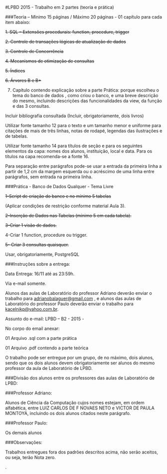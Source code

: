 #LPBD 2015 - Trabalho em 2 partes (teoria e prática)

###Teoria – Mínimo 15 páginas / Máximo 20 páginas - 01 capítulo para cada item abaixo:

~~1. SQL – Extensões procedurais: function, procedure, trigger~~

~~2. Controle de transações lógicas de atualização de dados~~

~~3. Controle de Concorrência~~

~~4. Mecanismos de otimização de consultas~~

~~5. Índices~~

~~6. Árvores B e B+~~

7. Capítulo contendo explicação sobre a parte Prática: porque escolheu o tema do banco de dados , como criou o banco, e uma breve descrição do mesmo, incluindo descrições das funcionalidades da view, da função e das 3 consultas.

Incluir bibliografia consultada (Incluir, obrigatoriamente, dois livros)

Utilizar fonte tamanho 12 para o texto e um tamanho menor e uniforme para citações de mais de três linhas, notas de rodapé, legendas das ilustrações e de tabelas.

Utilizar fonte tamanho 14 para títulos de seção e para os seguintes elementos da capa: nomes dos alunos, instituição, local e data. Para os títulos na capa recomenda-se a fonte 16.

Para separação entre parágrafos pode-se usar a entrada da primeira linha a partir de 1,2 cm da margem esquerda ou o acréscimo de uma linha entre parágrafos, sem entrada na primeira linha.

###Prática - Banco de Dados Qualquer - Tema Livre

~~1-Script de criação do banco e no mínimo 5 tabelas~~

(Aplicar condições de restrição conforme material Aula 3).

~~2-Inserção de Dados nas Tabelas (mínimo 5 em cada tabela).~~

~~3-Criar 1 visão de dados.~~

4-Criar 1 function, procedure ou trigger.

~~5- Criar 3 consultas quaisquer.~~

Usar, obrigatoriamente, PostgreSQL

###Instruções sobre a entrega:

Data Entrega: 16/11 até as 23:59h.

Via e-mail somente.

Alunos das aulas de Laboratório do professor Adriano deverão enviar o trabalho para adrianobalaguer@gmail.com , e alunos das aulas de Laboratório do professor Paulo deverão enviar o trabalho para kacelnikp@yahoo.com.br.

Assunto do e-mail: LPBD – B2 - 2015 - <Nome do Aluno>

No corpo do email anexar:

01 Arquivo .sql com a parte prática

01 Arquivo .pdf contendo a parte teórica

O trabalho pode ser entregue por um grupo, de no máximo, dois alunos, sendo que os dois alunos devem obrigatoriamente ser alunos do mesmo professor da aula de Laboratório de LPBD.

###Divisão dos alunos entre os professores das aulas de Laboratório de LPBD:

###Professor Adriano:

Alunos de Ciência da Computação cujos nomes estejam, em ordem alfabética, entre LUIZ CARLOS DE F NOVAES NETO e VICTOR DE PAULA MONTOYA, incluindo os dois alunos citados neste parágrafo.

###Professor Paulo:

Os demais alunos

###Observações:

Trabalhos entregues fora dos padrões descritos acima, não serão aceitos, ou seja, terão Nota zero.

. 
